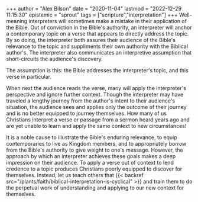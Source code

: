 +++
author = "Alex Bilson"
date = "2020-11-04"
lastmod = "2022-12-29 11:15:30"
epistemic = "sprout"
tags = ["scripture","interpretation"]
+++
Well-meaning interpreters will sometimes make a mistake in their application of the Bible. Out of conviction in the Bible's authority, an interpreter will anchor a contemporary topic on a verse that appears to directly address the topic. By so doing, the interpreter both assures their audience of the Bible's relevance to the topic and suppliments their own authority with the Biblical author's. The interpreter also communicates an interpretive assumption that short-circuits the audience's discovery.

The assumption is this: the Bible addresses the interpreter's topic, and this verse in particular.

When next the audience reads the verse, many will apply the interpreter's perspective and ignore further context. Though the interpreter may have traveled a lengthy journey from the author's intent to their audience's situation, the audience sees and applies only the outcome of their journey and is no better equipped to journey themselves. How many of us Christians interpret a verse or passage from a sermon heard years ago and are yet unable to learn and apply the same context to new circumstances!

It is a noble cause to illustrate the Bible's enduring relevance, to equip contemporaries to live as Kingdom members, and to appropriately borrow from the Bible's authority to give weight to one's message. However, the approach by which an interpreter achieves these goals makes a deep impression on their audience. To apply a verse out of context to lend credence to a topic produces Christians poorly equipped to discover for themselves. Instead, let us teach others that {{< backref src="/plants/faith/biblical-interpretation-is-cyclical" >}} and train them to do the perpetual work of understanding and applying to our new context for themselves.
